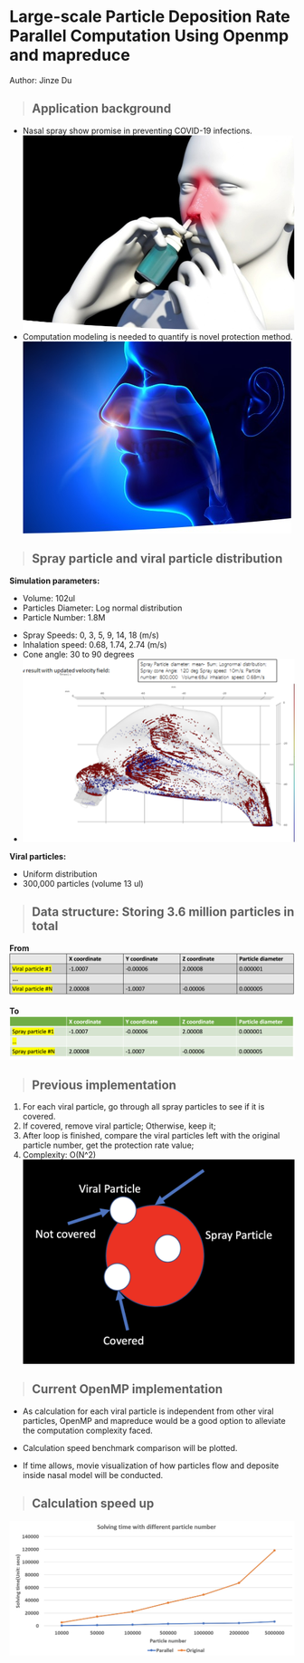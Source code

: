 # Large-scale Particle Deposition Rate Parallel Computation Using Openmp and mapreduce
Author: Jinze Du

> ## Application background
>
- Nasal spray show promise in preventing COVID-19 infections.
![]( /imgs/p1_1.jpg)
- Computation modeling is needed to quantify is novel protection method.
![]( /imgs/p1_2.jpg)
> ## Spray particle and viral particle distribution
**Simulation parameters:**
 - Volume: 102ul
 - Particles Diameter: Log normal distribution
 - Particle Number: 1.8M
>
 - Spray Speeds: 0, 3, 5, 9, 14, 18 (m/s)
 - Inhalation speed: 0.68, 1.74, 2.74 (m/s)
 - Cone angle: 30 to 90 degrees
 - ![]( /imgs/p2.png)


**Viral particles:**
 - Uniform distribution
 - 300,000 particles (volume 13 ul)
 
> ## Data structure: Storing 3.6 million particles in total
 **From**
![]( /imgs/p3_1.png)
 >
 **To**
 ![]( /imgs/p3_2.png)

> ## Previous implementation
1. For each viral particle, go through all spray particles to see if it is covered.
2. If covered, remove viral particle; Otherwise, keep it;
3. After loop is finished, compare the viral particles left with the original particle number, get the protection rate value;
4. Complexity: O(N^2)
![]( /imgs/p4.jpg)

> ## Current OpenMP implementation
 - As calculation for each viral particle is independent from other viral particles, OpenMP and mapreduce would be a good option to alleviate the computation complexity faced.

 - Calculation speed benchmark comparison will be plotted.

 - If time allows, movie visualization of how particles flow and deposite inside nasal model will be conducted.



> ## Calculation speed up
![]( /imgs/p5.png)

